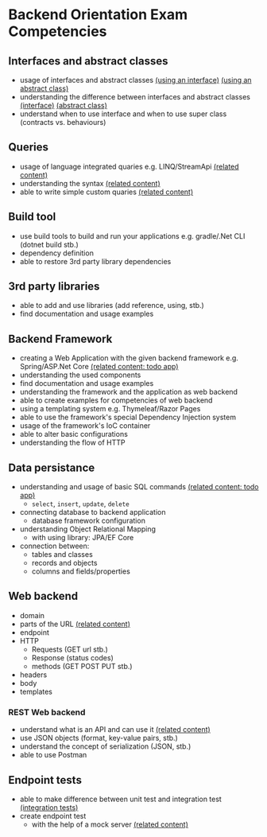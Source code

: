 # Backend Orientation Exam Competencies

## Interfaces and abstract classes

- usage of interfaces and abstract classes [(using an interface)](https://github.com/greenfox-academy/bpo106/blob/master/week06/day02/workshop/excercise03/05-printable/05-printable/Todo.cs) [(using an abstract class)](https://github.com/greenfox-academy/bpo106/blob/master/week06/day02/workshop/excercise02/03-instruments/03-instruments/BassGuitar.cs)
- understanding the difference between interfaces and abstract classes [(interface)](https://github.com/greenfox-academy/bpo106/blob/master/week06/day02/workshop/excercise03/05-printable/05-printable/IPrintable.cs) [(abstract class)](https://github.com/greenfox-academy/bpo106/blob/master/week06/day02/workshop/excercise02/03-instruments/03-instruments/StringedInstrument.cs)
- understand when to use interface and when to use super class (contracts vs. behaviours)

## Queries

- usage of language integrated quaries e.g. LINQ/StreamApi [(related content)](https://github.com/greenfox-academy/bpo106/blob/master/week06/day03/workshop/excercise01/04/04/Program.cs)
- understanding the syntax [(related content)](https://github.com/greenfox-academy/bpo106/blob/master/week06/day03/workshop/excercise01/08/08/Program.cs)
- able to write simple custom quaries [(related content)](https://github.com/greenfox-academy/bpo106/blob/master/week06/day03/workshop/excercise01/09/09/Program.cs)

## Build tool

- use build tools to build and run your applications e.g. gradle/.Net CLI (dotnet build stb.)
- dependency definition
- able to restore 3rd party library dependencies

## 3rd party libraries

- able to add and use libraries (add reference, using, stb.)
- find documentation and usage examples

## Backend Framework

- creating a Web Application with the given backend framework e.g. Spring/ASP.Net Core [(related content: todo app)](https://github.com/greenfox-academy/bpo106/tree/master/week08/day02/workshop/TodoApp/TodoApp/TodoApp)
- understanding the used components
- find documentation and usage examples
- understanding the framework and the application as web backend
- able to create examples for competencies of web backend
- using a templating system e.g. Thymeleaf/Razor Pages
- able to use the framework's special Dependency Injection system
- usage of the framework's IoC container
- able to alter basic configurations
- understanding the flow of HTTP

## Data persistance

- understanding and usage of basic SQL commands [(related content: todo app)](https://github.com/greenfox-academy/bpo106/tree/master/week08/day02/workshop/TodoApp/TodoApp/TodoApp)
  - `select`, `insert`, `update`, `delete`
- connecting database to backend application
  - database framework configuration
- understanding Object Relational Mapping
  - with using library: JPA/EF Core
- connection between:
  - tables and classes
  - records and objects
  - columns and fields/properties

## Web backend

- domain
- parts of the URL [(related content)](https://doepud.co.uk/images/blogs/complex_url.png)
- endpoint
- HTTP
  - Requests (GET url stb.)
  - Response (status codes)
  - methods (GET POST PUT stb.)
- headers
- body
- templates

### REST Web backend

- understand what is an API and can use it [(related content)](https://github.com/bpo106/pallida-orientation-exam-retake/blob/master/webshop/Webshop/Webshop/Controllers/ShoppingController.cs)
- use JSON objects (format, key-value pairs, stb.)
- understand the concept of serialization (JSON, stb.)
- able to use Postman

## Endpoint tests

- able to make difference between unit test and integration test [(integration tests)](https://github.com/greenfox-academy/bpo106/blob/master/week09/day02/workshop/excercise01/Frontend/FrontendTest/FrontendTests.cs)
- create endpoint test
  - with the help of a mock server [(related content)](https://github.com/greenfox-academy/bpo106/blob/master/week09/day03/workshop/excercise01/Groot/Groot.IntegrationTests/GuardianTests.cs)
